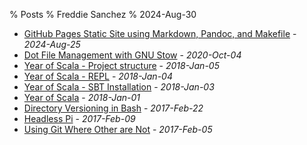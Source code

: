 % Posts
% Freddie Sanchez
% 2024-Aug-30
* [GitHub Pages Static Site using Markdown, Pandoc, and Makefile](/posts/static-site-using-makefile.html) - _2024-Aug-25_
* [Dot File Management with GNU Stow](/posts/dot-files-organization.html) - _2020-Oct-04_
* [Year of Scala - Project structure](/posts/year-of-scala/2_sbt_project.html) - _2018-Jan-05_
* [Year of Scala - REPL](/posts/year-of-scala/1_scala_repl.html) - _2018-Jan-04_
* [Year of Scala - SBT Installation](/posts/year-of-scala/0_installation.html) - _2018-Jan-03_
* [Year of Scala](/posts/year-of-scala.html) - _2018-Jan-01_
* [Directory Versioning in Bash](/posts/bash-folder-date.html) - _2017-Feb-22_
* [Headless Pi](/posts/headless-pi.html) - _2017-Feb-09_
* [Using Git Where Other are Not](/posts/GitWhereOthersAreNot.html) - _2017-Feb-05_
